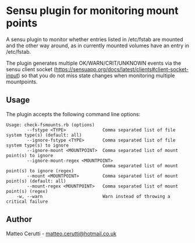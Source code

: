 # Sensu plugin for monitoring mount points

A sensu plugin to monitor whether entries listed in /etc/fstab are mounted and the other way around, as in currently mounted volumes have an entry in /etc/fstab.

The plugin generates multiple OK/WARN/CRIT/UNKNOWN events via the sensu client socket (https://sensuapp.org/docs/latest/clients#client-socket-input)
so that you do not miss state changes when monitoring multiple mountpoints.

## Usage

The plugin accepts the following command line options:

```
Usage: check-fsmounts.rb (options)
        --fstype <TYPE>              Comma separated list of file system type(s) (default: all)
        --ignore-fstype <TYPE>       Comma separated list of file system type(s) to ignore
        --ignore-mount <MOUNTPOINT>  Comma separated list of mount point(s) to ignore
        --ignore-mount-regex <MOUNTPOINT>
                                     Comma separated list of mount point(s) to ignore (regex)
        --mount <MOUNTPOINT>         Comma separated list of mount point(s) (default: all)
        --mount-regex <MOUNTPOINT>   Comma separated list of mount point(s) (regex)
    -w, --warn                       Warn instead of throwing a critical failure
```

## Author
Matteo Cerutti - <matteo.cerutti@hotmail.co.uk>
